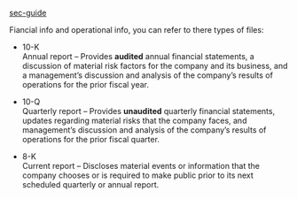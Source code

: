 [sec-guide](https://www.sec.gov/filings/edgar-guide)

Fiancial info and operational info, you can refer to there types of files:

- 10-K <br>
Annual report – Provides <b>audited</b> annual financial statements, a discussion of material risk factors for the company and its business, and a management’s discussion and analysis of the company’s results of operations for the prior fiscal year.

- 10-Q<br>
Quarterly report – Provides <b>unaudited</b> quarterly financial statements, updates regarding material risks that the company faces, and management’s discussion and analysis of the company’s results of operations for the prior fiscal quarter.

- 8-K<br>
Current report – Discloses material events or information that the company chooses or is required to make public prior to its next scheduled quarterly or annual report.